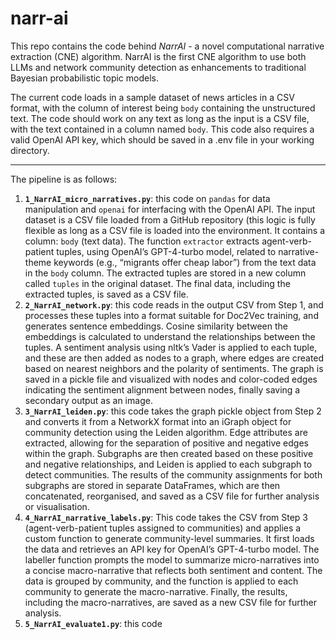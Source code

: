 # narr-ai
This repo contains the code behind _NarrAI_ - a novel computational narrative extraction (CNE) algorithm. NarrAI is the first CNE algorithm to use both LLMs and network community detection as enhancements to traditional Bayesian probabilistic topic models. 

The current code loads in a sample dataset of news articles in a CSV format, with the column of interest being `body` containing the unstructured text. The code should work on any text as long as the input is a CSV file, with the text contained in a column named `body`. This code also requires a valid OpenAI API key, which should be saved in a .env file in your working directory.

---

The pipeline is as follows: 
1. **`1_NarrAI_micro_narratives.py`**: this code on `pandas` for data manipulation and `openai` for interfacing with the OpenAI API. The input dataset is a CSV file loaded from a GitHub repository (this logic is fully flexible as long as a CSV file is loaded into the environment. It contains a column: `body` (text data). The function `extractor` extracts agent-verb-patient tuples, using OpenAI’s GPT-4-turbo model, related to narrative-theme keywords (e.g., “migrants offer cheap labor”) from the text data in the `body` column. The extracted tuples are stored in a new column called `tuples` in the original dataset. The final data, including the extracted tuples, is saved as a CSV file.
2. **`2_NarrAI_network.py`**: this code reads in the output CSV from Step 1, and processes these tuples into a format suitable for Doc2Vec training, and generates sentence embeddings. Cosine similarity between the embeddings is calculated to understand the relationships between the tuples. A sentiment analysis using nltk’s Vader is applied to each tuple, and these are then added as nodes to a graph, where edges are created based on nearest neighbors and the polarity of sentiments. The graph is saved in a pickle file and visualized with nodes and color-coded edges indicating the sentiment alignment between nodes, finally saving a secondary output as an image.
3. **`3_NarrAI_leiden.py`**: this code takes the graph pickle object from Step 2 and converts it from a NetworkX format into an iGraph object for community detection using the Leiden algorithm. Edge attributes are extracted, allowing for the separation of positive and negative edges within the graph. Subgraphs are then created based on these positive and negative relationships, and Leiden is applied to each subgraph to detect communities. The results of the community assignments for both subgraphs are stored in separate DataFrames, which are then concatenated, reorganised, and saved as a CSV file for further analysis or visualisation.
4. **`4_NarrAI_narrative_labels.py`**: This code takes the CSV from Step 3 (agent-verb-patient tuples assigned to communities) and applies a custom function to generate community-level summaries. It first loads the data and retrieves an API key for OpenAI’s GPT-4-turbo model. The labeller function prompts the model to summarize micro-narratives into a concise macro-narrative that reflects both sentiment and content. The data is grouped by community, and the function is applied to each community to generate the macro-narrative. Finally, the results, including the macro-narratives, are saved as a new CSV file for further analysis.
5. **`5_NarrAI_evaluate1.py`**: this code 
